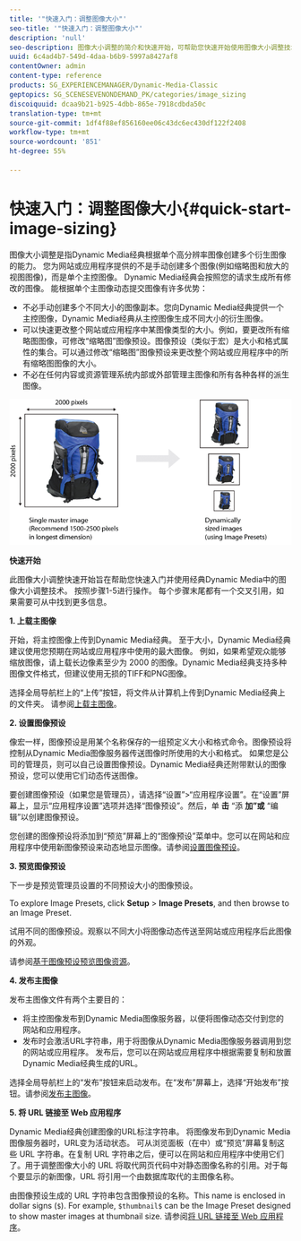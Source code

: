 ```yaml
---
title: '"快速入门：调整图像大小"'
seo-title: '"快速入门：调整图像大小"'
description: 'null'
seo-description: 图像大小调整的简介和快速开始，可帮助您快速开始使用图像大小调整技术。
uuid: 6c4ad4b7-549d-4daa-b6b9-5997a8427af8
contentOwner: admin
content-type: reference
products: SG_EXPERIENCEMANAGER/Dynamic-Media-Classic
geptopics: SG_SCENESEVENONDEMAND_PK/categories/image_sizing
discoiquuid: dcaa9b21-b925-4dbb-865e-7918cdbda50c
translation-type: tm+mt
source-git-commit: 1df4f88ef856160ee06c43dc6ec430df122f2408
workflow-type: tm+mt
source-wordcount: '851'
ht-degree: 55%

---
```



# 快速入门：调整图像大小{#quick-start-image-sizing}

图像大小调整是指Dynamic Media经典根据单个高分辨率图像创建多个衍生图像的能力。 您为网站或应用程序提供的不是手动创建多个图像(例如缩略图和放大的视图图像)，而是单个主控图像。 Dynamic Media经典会按照您的请求生成所有修改的图像。 能根据单个主图像动态提交图像有许多优势：

* 不必手动创建多个不同大小的图像副本。您向Dynamic Media经典提供一个主控图像，Dynamic Media经典从主控图像生成不同大小的衍生图像。
* 可以快速更改整个网站或应用程序中某图像类型的大小。例如，要更改所有缩略图图像，可修改“缩略图”图像预设。图像预设（类似于宏）是大小和格式属性的集合。可以通过修改“缩略图”图像预设来更改整个网站或应用程序中的所有缩略图图像的大小。
* 不必在任何内容或资源管理系统内部或外部管理主图像和所有各种各样的派生图像。

![可以从同一高分辨率主控文件创建大小不同的多个衍生图像。](/help/assets/is_derivative_sizes_popup.png)

**快速开始**

此图像大小调整快速开始旨在帮助您快速入门并使用经典Dynamic Media中的图像大小调整技术。 按照步骤1-5进行操作。 每个步骤末尾都有一个交叉引用，如果需要可从中找到更多信息。

**1. 上载主图像**

开始，将主控图像上传到Dynamic Media经典。 至于大小，Dynamic Media经典建议使用您预期在网站或应用程序中使用的最大图像。 例如，如果希望观众能够缩放图像，请上载长边像素至少为 2000 的图像。Dynamic Media经典支持多种图像文件格式，但建议使用无损的TIFF和PNG图像。

选择全局导航栏上的“上传”按钮，将文件从计算机上传到Dynamic Media经典上的文件夹。 请参阅[上载主图像](uploading-master-images.md#uploading_master_images)。

**2. 设置图像预设**

像宏一样，图像预设是用某个名称保存的一组预定义大小和格式命令。图像预设将控制从Dynamic Media图像服务器传送图像时所使用的大小和格式。 如果您是公司的管理员，则可以自己设置图像预设。Dynamic Media经典还附带默认的图像预设，您可以使用它们动态传送图像。

要创建图像预设（如果您是管理员），请选择“设置”>“应用程序设置”。在“设置”屏幕上，显示“应用程序设置”选项并选择“图像预设”。然后，单 **击** “添 **加”或** “编辑”以创建图像预设。

您创建的图像预设将添加到“预览”屏幕上的“图像预设”菜单中。您可以在网站和应用程序中使用新图像预设来动态地显示图像。请参阅[设置图像预设](setting-image-presets.md#setting_up_image_presets)。

**3. 预览图像预设**

下一步是预览管理员设置的不同预设大小的图像预设。

To explore Image Presets, click **Setup** > **Image Presets**, and then browse to an Image Preset.

试用不同的图像预设。观察以不同大小将图像动态传送至网站或应用程序后此图像的外观。

请参阅[基于图像预设预览图像资源](previewing-asset.md#previewing_an_image_asset_based_on_its_image_preset)。

**4. 发布主图像**

发布主图像文件有两个主要目的：

* 将主控图像发布到Dynamic Media图像服务器，以便将图像动态交付到您的网站和应用程序。
* 发布时会激活URL字符串，用于将图像从Dynamic Media图像服务器调用到您的网站或应用程序。 发布后，您可以在网站或应用程序中根据需要复制和放置Dynamic Media经典生成的URL。

选择全局导航栏上的“发布”按钮来启动发布。在“发布”屏幕上，选择“开始发布”按钮。请参阅[发布主图像](publishing-master-images.md#publishing_master_images)。

**5. 将 URL 链接至 Web 应用程序**

Dynamic Media经典创建图像的URL标注字符串。 将图像发布到Dynamic Media图像服务器时，URL变为活动状态。 可从浏览面板（在中）或“预览”屏幕复制这些 URL 字符串。在复制 URL 字符串之后，便可以在网站和应用程序中使用它们了。用于调整图像大小的 URL 将取代网页代码中对静态图像名称的引用。对于每个要显示的新图像，URL 将引用一个由数据库取代的主图像名称。

由图像预设生成的 URL 字符串包含图像预设的名称。This name is enclosed in dollar signs (`$`). For example, `$thumbnail$` can be the Image Preset designed to show master images at thumbnail size. 请参阅[将 URL 链接至 Web 应用程序](linking-urls-web-application.md#linking_urls_to_your_web_application)。
